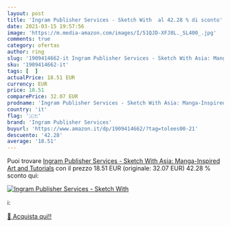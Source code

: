 ```yaml
---
layout: post
title: 'Ingram Publisher Services - Sketch With  al 42.28 % di sconto'
date: 2021-03-15 19:57:56
image: 'https://m.media-amazon.com/images/I/51QJD-XFJ8L._SL400_.jpg'
comments: true
category: ofertas
author: ring
slug: '1909414662-it Ingram Publisher Services - Sketch With Asia: Manga-...'
sku: '1909414662-it'
tags: [  ]
actualPrice: 18.51 EUR
currency: EUR
price: 18.51
comparePrice: 32.07 EUR
prodname: 'Ingram Publisher Services - Sketch With Asia: Manga-Inspired Art and Tutorials'
country: 'it'
flag: '🇮🇹'
brand: 'Ingram Publisher Services'
buyurl: 'https://www.amazon.it/dp/1909414662/?tag=tolees00-21'
descuento: '42.28'
average: '18.51'
---
```


Puoi trovare [Ingram Publisher Services - Sketch With Asia: Manga-Inspired Art and Tutorials](https://www.amazon.it/dp/1909414662/?tag=tolees00-21) con il prezzo 18.51 EUR (originale: 32.07 EUR) 42.28 % sconto qui:

[![Ingram Publisher Services - Sketch With ](https://m.media-amazon.com/images/I/51QJD-XFJ8L._SL400_.jpg)](https://www.amazon.it/dp/1909414662/?tag=tolees00-21)

ℹ️:


[🛒 Acquista qui!!](https://www.amazon.it/dp/1909414662/?tag=tolees00-21)
